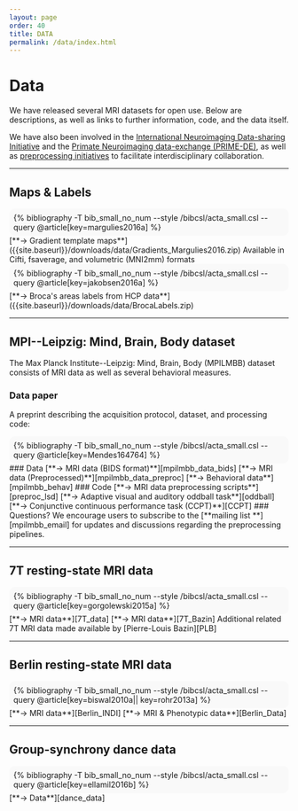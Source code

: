 ```yaml
---
layout: page
order: 40
title: DATA
permalink: /data/index.html
---
```


# Data

We have released several MRI datasets for open use. Below are descriptions, as well as links to further information, code, and the data itself.   

We have also been involved in the [International Neuroimaging Data-sharing Initiative][INDI] and the [Primate Neuroimaging data-exchange (PRIME-DE)][PRIME_DE], as well as [preprocessing initiatives][ADHD_prepro] to facilitate interdisciplinary collaboration.
<hr class="style5">

## Maps & Labels <a name="maps"></a>  
<div style="background-color: #f9f9f9; padding: +1.5%; margin -1.5%; border-radius: 10px 10px 10px 10px;">{% bibliography -T bib_small_no_num --style /bibcsl/acta_small.csl --query @article[key=margulies2016a] %}</div>
[**→ <i class="fa fa-database"></i> Gradient template maps**]({{site.baseurl}}/downloads/data/Gradients_Margulies2016.zip) Available in Cifti, fsaverage, and volumetric (MNI2mm) formats  

<div style="background-color: #f9f9f9; padding: +1.5%; margin -1.5%; border-radius: 10px 10px 10px 10px;">{% bibliography -T bib_small_no_num --style /bibcsl/acta_small.csl --query @article[key=jakobsen2016a] %}</div>
[**→ <i class="fa fa-database"></i> Broca's areas labels from HCP data**]({{site.baseurl}}/downloads/data/BrocaLabels.zip)  
<hr class="style5">  

## MPI--Leipzig: Mind, Brain, Body dataset <a name="MPILBMM"></a>  
The Max Planck Institute--Leipzig: Mind, Brain, Body (MPILMBB) dataset consists of MRI data as well as several behavioral measures.  
### Data paper  
A preprint describing the acquisition protocol, dataset, and processing code:  
<div style="background-color: #f9f9f9; padding: +1.5%; margin -1.5%; border-radius: 10px 10px 10px 10px;">{% bibliography -T bib_small_no_num --style /bibcsl/acta_small.csl --query @article[key=Mendes164764] %}</div>  
### Data  
[**→ <i class="fa fa-database"></i> MRI data (BIDS format)**][mpilmbb_data_bids]  
[**→ <i class="fa fa-database"></i> MRI data (Preprocessed)**][mpilmbb_data_preproc]  
[**→ <i class="fa fa-database"></i> Behavioral data**][mpilmbb_behav]  
### Code  
[**→ <i class="fa fa-github-alt"></i> MRI data preprocessing scripts**][preproc_lsd]  
[**→ <i class="fa fa-github-alt"></i> Adaptive visual and auditory oddball task**][oddball]  
[**→ <i class="fa fa-github-alt"></i> Conjunctive continuous performance task (CCPT)**][CCPT]   
### Questions?  
We encourage users to subscribe to the [**mailing list <i class="fa fa-users"></i>**][mpilmbb_email] for updates and discussions regarding the preprocessing pipelines.  
<hr class="style5">  

## 7T resting-state MRI data  
<div style="background-color: #f9f9f9; padding: +1.5%; margin -1.5%; border-radius: 10px 10px 10px 10px;">{% bibliography -T bib_small_no_num --style /bibcsl/acta_small.csl --query @article[key=gorgolewski2015a] %}</div>  
[**→ <i class="fa fa-database"></i> MRI data**][7T_data]  
[**→ <i class="fa fa-database"></i> MRI data**][7T_Bazin] Additional related 7T MRI data made available by [Pierre-Louis Bazin][PLB]  
<hr class="style5">

## Berlin resting-state MRI data  
<div style="background-color: #f9f9f9; padding: +1.5%; margin -1.5%; border-radius: 10px 10px 10px 10px;">{% bibliography -T bib_small_no_num --style /bibcsl/acta_small.csl --query @article[key=biswal2010a|| key=rohr2013a] %}</div>
[**→ <i class="fa fa-database"></i> MRI data**][Berlin_INDI]  
[**→ <i class="fa fa-database"></i> MRI & Phenotypic data**][Berlin_Data]  
<hr class="style5">  

## Group-synchrony dance data <a name="synchrony"></a>   
<div style="background-color: #f9f9f9; padding: +1.5%; margin -1.5%; border-radius: 10px 10px 10px 10px;">{% bibliography -T bib_small_no_num --style /bibcsl/acta_small.csl --query @article[key=ellamil2016b] %}</div>  
[**→ <i class="fa fa-database"></i> Data**][dance_data]  


[INDI]: http://fcon_1000.projects.nitrc.org
[PRIME_DE]: http://fcon_1000.projects.nitrc.org/indi/indiPRIME.html
[Broca_labels]: http://wwwuser.gwdg.de/~cbsarchi/archiv/public/hcp/
[ADHD_prepro]: http://neurobureau.projects.nitrc.org/ADHD200/Introduction.html
[mpilmbb_datapaper]: https://www.biorxiv.org/content/early/2017/07/18/164764
[mpilmbb_datapaper_pdf]: {{site.baseurl}}/downloads/pubs/Mendes2017.pdf
[CCPT]: https://github.com/NeuroanatomyAndConnectivity/ConjunctiveContinuousPerformanceTask
[oddball]: https://github.com/NeuroanatomyAndConnectivity/opendata/blob/master/scripts/oddball_task.py
[preproc_lsd]: https://github.com/NeuroanatomyAndConnectivity/pipelines/tree/v2.0/src/lsd_lemon
[mpilmbb_data_preproc]: https://hdl.handle.net/21.11101/0000-0004-2CD6-A
[mpilmbb_data_bids]: https://www.openfmri.org/dataset/ds000221/
[mpilmbb_behav]: https://dataverse.harvard.edu/dataset.xhtml?persistentId=doi:10.7910/DVN/VMJ6NV
[mpilmbb_behav_nitrc]: http://nitrc.org/projects/mpilmbb/
[mpilmbb_email]: http://groups.google.com/group/resting_state_preprocessing
[CFG]: http://blog.chrisgorgolewski.org/p/about.html
[7T_data]: http://openscience.cbs.mpg.de/7t_trt/
[PLB]: https://www.spinozacentre.nl/persoon/pierre-louis-bazin/
[7T_Bazin]: http://openscience.cbs.mpg.de/bazin/7T_Quantitative/
[Berlin_INDI]: http://fcon_1000.projects.nitrc.org/fcpClassic/FcpTable.html
[Berlin_Data]: http://fcon_1000.projects.nitrc.org/indi/pro/Berlin.html
[ME]: https://harmonylabs.org/melissa-ellamil/
[dance_data]: http://openscience.cbs.mpg.de/ellamil/
